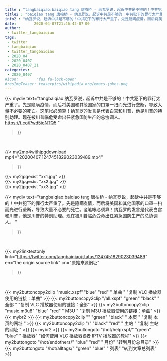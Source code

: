 ```yaml
---
title : "tangbaiqiao:baiqiao tang 唐柏桥 - 纳瓦罗说，起诉中共是不够的！中共犯下的罪行太严重了。先是隐瞒疫情，而后将美国和其他国家的口罩一扫而光进行垄断，导致大量不必要的死亡。这笔帐必须算！纳瓦罗的发言是代表白宫和川普，他是川普的特别助理。现在被川普临危受命出任紧急国防生产的总协调人。 "
title2 : "baiqiao tang 唐柏桥 - 纳瓦罗说，起诉中共是不够的！中共犯下的罪行太严重了。先是隐瞒疫情，而后将美国和其他国家的口罩一扫而光进行垄断，导致大量不必要的死亡。这笔帐必须算！纳瓦罗的发言是代表白宫和川普，他是川普的特别助理。现在被川普临危受命出任紧急国防生产的总协调人。 "
info2 : "纳瓦罗说，起诉中共是不够的！中共犯下的罪行太严重了。先是隐瞒疫情，而后将美国和其他国家的口罩一扫而光进行垄断，导致大量不必要的死亡。这笔帐必须算！纳瓦罗的发言是代表白宫和川普，他是川普的特别助理。现在被川普临危受命出任紧急国防生产的总协调人。 https://t.co/Pwd5ioNTQ5 "
date:        2020-04-07T21:46:42-07:00
author:
 - twitter_tangbaiqiao
tags:
 - twitter
 - tangbaiqiao
 - twitter_tangbaiqiao
 - 2020_04
 - 2020_0407
 - 2020_0407_21
categories:
 - 2020_0407
#icon:        "fas fa-lock-open"
#resImgTeaser: teaserpics/wikipedia.org/emacs-jokes.png
---
```


{{< mydiv text="tangbaiqiao:纳瓦罗说，起诉中共是不够的！中共犯下的罪行太严重了。先是隐瞒疫情，而后将美国和其他国家的口罩一扫而光进行垄断，导致大量不必要的死亡。这笔帐必须算！纳瓦罗的发言是代表白宫和川普，他是川普的特别助理。现在被川普临危受命出任紧急国防生产的总协调人。 https://t.co/Pwd5ioNTQ5 "
>}}
<br>


{{< my2mp4withjpgdownload mp4="20200407_1247451829023039489.mp4"
>}}

{{< my2jpgexist "xx1.jpg" >}}<br>
{{< my2jpgexist "xx2.jpg" >}}<br>
{{< my2jpgexist "xx3.jpg" >}}<br>



{{< mydiv text="tangbaiqiao:baiqiao tang 唐柏桥 - 纳瓦罗说，起诉中共是不够的！中共犯下的罪行太严重了。先是隐瞒疫情，而后将美国和其他国家的口罩一扫而光进行垄断，导致大量不必要的死亡。这笔帐必须算！纳瓦罗的发言是代表白宫和川普，他是川普的特别助理。现在被川普临危受命出任紧急国防生产的总协调人。 "
>}}
<br>

{{< my2linktextonly link="https://twitter.com/tangbaiqiao/status/1247451829023039489"
en="the origin source link" cn="原始來源網址"
>}}


<br>

{{< my2buttoncopy2clip "music.xspf"        "blue"   "red"    " 单曲 "  "复制 VLC 播放器使用的链接：单曲" >}} {{< my2buttoncopy2clip "/all.xspf"         "green"  "black"  " 全部 "  "复制 VLC 播放器使用的链接：全部" >}} {{< my2buttoncopy2clip "music.m3u8"        "blue"   "red"    " M3U  "    "复制 M3U 播放器使用的链接：单曲" >}} {{< mybr2 >}} {{< my2buttoncopy2clip ""                  "green"  "black"  " 本页 "    "复制 本页的网址 " >}} {{< my2buttoncopy2clip "/"                 "black"  "red"    " 主站 "    "复制 主站的网址 " >}} {{< mybr2 >}} {{< my2buttongoto      "/hot/helpxspf/"    "green"  "blue"   " 播放器" "如何使用 VLC 播放器或者 IPTV 播放器的教程" >}} {{< my2buttongoto      "/hot/endothers/"   "blue"   "red"    " 月份"   "转到月份总目录" >}} {{< my2buttongoto      "/hot/alltags/"     "green"  "blue"   " 列表"   "转到文章总列表" >}} 
